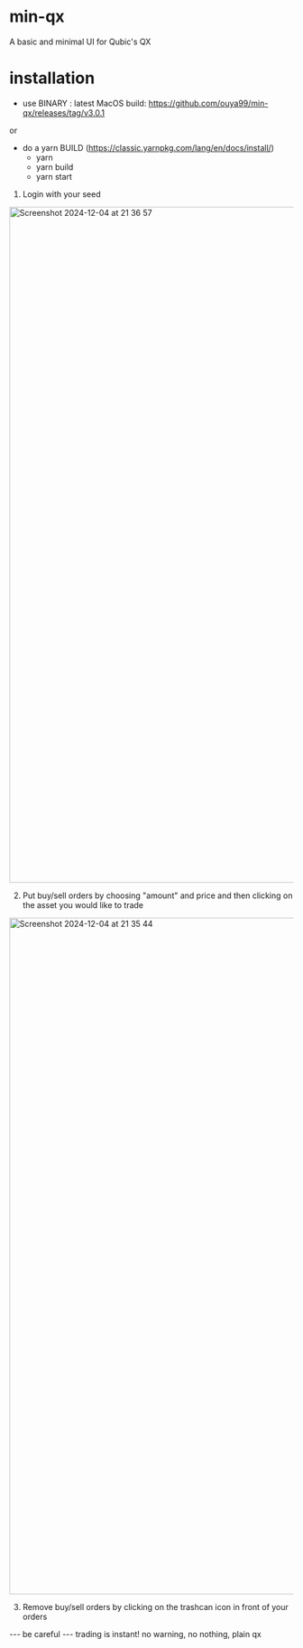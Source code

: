 # min-qx

A basic and minimal UI for Qubic's QX

# installation

- use BINARY : latest MacOS build: https://github.com/ouya99/min-qx/releases/tag/v3.0.1

or

- do a yarn BUILD (https://classic.yarnpkg.com/lang/en/docs/install/)
  - yarn
  - yarn build
  - yarn start
 
1. Login with your seed

<img width="1197" alt="Screenshot 2024-12-04 at 21 36 57" src="https://github.com/user-attachments/assets/87af765a-b4d3-4482-acd1-74ef0fb99b10">

2. Put buy/sell orders by choosing "amount" and price and then clicking on the asset you would like to trade
   
<img width="1198" alt="Screenshot 2024-12-04 at 21 35 44" src="https://github.com/user-attachments/assets/795c8d2c-ccde-4236-8232-18e3af65cf7c">

3. Remove buy/sell orders by clicking on the trashcan icon in front of your orders

--- be careful ---
trading is instant! no warning, no nothing, plain qx
